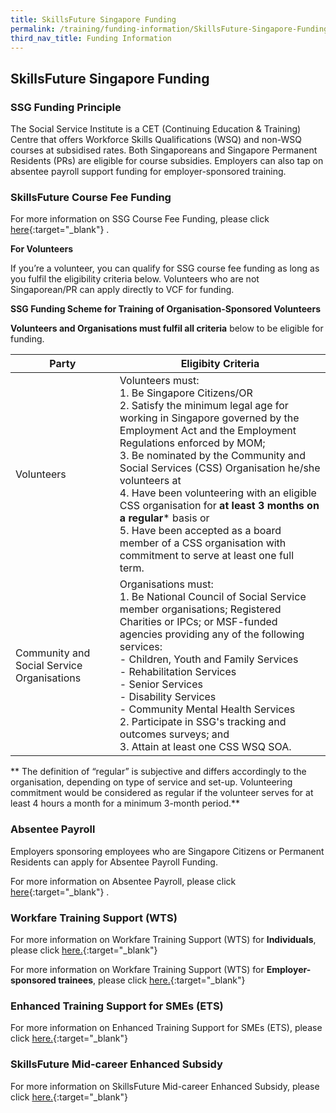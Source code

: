 ```yaml
---
title: SkillsFuture Singapore Funding
permalink: /training/funding-information/SkillsFuture-Singapore-Funding/
third_nav_title: Funding Information
---
```



## SkillsFuture Singapore Funding

### SSG Funding Principle

The Social Service Institute is a CET (Continuing Education & Training) Centre that offers Workforce Skills Qualifications (WSQ) and non-WSQ courses at subsidised rates. Both Singaporeans and Singapore Permanent Residents (PRs) are eligible for course subsidies. Employers can also tap on absentee payroll support funding for employer-sponsored training.

### SkillsFuture Course Fee Funding

For more information on SSG Course Fee Funding, please click  [here](http://www.wda.gov.sg/content/wdawebsite/L101-ForIndividuals/L702-WorkerBasedFund.html){:target="_blank"}   .  
  
**For Volunteers**  
  
If you’re a volunteer, you can qualify for SSG course fee funding as long as you fulfil the eligibility criteria below. Volunteers who are not Singaporean/PR can apply directly to VCF for funding.  
  
**SSG Funding Scheme for Training of Organisation-Sponsored Volunteers**  
  
**Volunteers and Organisations must fulfil all criteria**  below to be eligible for funding.

|Party| Eligibity Criteria |
|--|--|
| Volunteers | Volunteers must: <br>1.  Be Singapore Citizens/OR <br> 2.  Satisfy the minimum legal age for working in Singapore governed by the Employment Act and the Employment Regulations enforced by MOM; <br> 3.  Be nominated by the Community and Social Services (CSS) Organisation he/she volunteers at <br> 4.  Have been volunteering with an eligible CSS organisation for  **at least 3 months on a regular***  basis or <br> 5.  Have been accepted as a board member of a CSS organisation with commitment to serve at least one full term.|
|Community and Social Service Organisations|Organisations must: <br>1.  Be National Council of Social Service member organisations; Registered Charities or IPCs; or MSF-funded agencies providing any of the following services: <br>  -   Children, Youth and Family Services <br>  -   Rehabilitation Services <br>  -   Senior Services <br>   -   Disability Services <br>   -   Community Mental Health Services <br> 2.  Participate in SSG's tracking and outcomes surveys; and <br> 3.  Attain at least one CSS WSQ SOA.|

** The definition of “regular” is subjective and differs accordingly to the organisation, depending on type of service and set-up. Volunteering commitment would be considered as regular if the volunteer serves for at least 4 hours a month for a minimum 3-month period.**   

### Absentee Payroll

Employers sponsoring employees who are Singapore Citizens or Permanent Residents can apply for Absentee Payroll Funding.  
  
For more information on Absentee Payroll, please click [here](https://www.skillsconnect.gov.sg/sop/portal/e-Services/For%20Employers/AbsenteePayroll.jsp){:target="_blank"}   .



### Workfare Training Support (WTS)

For more information on Workfare Training Support (WTS) for  **Individuals**, please click  [here.](http://www.wsg.gov.sg/programmes-and-initiatives/workfare-training-support-individuals.html){:target="_blank"}     
  
For more information on Workfare Training Support (WTS) for  **Employer-sponsored trainees**, please click  [here.](http://www.wsg.gov.sg/programmes-and-initiatives/workfare-training-support-employers.html?_ga=2.80360663.1377189313.1515744751-1016142310.1503562690){:target="_blank"}   

###   Enhanced Training Support for SMEs (ETS)

For more information on Enhanced Training Support for SMEs (ETS), please click  [here.](http://www.ssg.gov.sg/programmes-and-initiatives/funding/enhanced-training-support-for-smes1.html){:target="_blank"}   

###   SkillsFuture Mid-career Enhanced Subsidy

For more information on SkillsFuture Mid-career Enhanced Subsidy, please click  [here.](http://www.skillsfuture.sg/enhancedsubsidy){:target="_blank"}   


